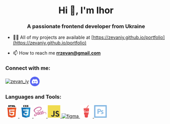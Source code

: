 <h1 align="center">Hi 👋, I'm Ihor</h1>
<h3 align="center">A passionate frontend developer from Ukraine</h3>

- 👨‍💻 All of my projects are available at [https://zevaniy.github.io/portfolio](https://zevaniy.github.io/portfolio)

- 📫 How to reach me **rrzevan@gmail.com**

<h3 align="left">Connect with me:</h3>
<p align="left">
<a href="https://t.me/zevan_iy" target="blank"><img align="center" src="https://github.com/zevaniy/portfolio/blob/master/img/icons/telegram.svg" alt="zevan_iy" height="30" width="30" /></a>
<a href="https://discord.gg/HHyFEjGFuU" target="blank"><img align="center" src="https://github.com/zevaniy/portfolio/blob/master/img/icons/discord.svg" alt="HHyFEjGFuU" height="30" width="30" /></a>
</p>

<h3 align="left">Languages and Tools:</h3>
<p align="left">
 <a href="https://www.w3.org/html/" target="_blank" rel="noreferrer"> <img src="https://raw.githubusercontent.com/devicons/devicon/master/icons/html5/html5-original-wordmark.svg" alt="html5" width="40" height="40"/> </a>
 <a href="https://www.w3schools.com/css/" target="_blank" rel="noreferrer"> <img src="https://raw.githubusercontent.com/devicons/devicon/master/icons/css3/css3-original-wordmark.svg" alt="css3" width="40" height="40"/> </a>
 <a href="https://sass-lang.com" target="_blank" rel="noreferrer"> <img src="https://raw.githubusercontent.com/devicons/devicon/master/icons/sass/sass-original.svg" alt="sass" width="40" height="40"/> </a>
 <a href="https://developer.mozilla.org/en-US/docs/Web/JavaScript" target="_blank" rel="noreferrer"> <img src="https://raw.githubusercontent.com/devicons/devicon/master/icons/javascript/javascript-original.svg" alt="javascript" width="40" height="40"/> </a>
 <a href="https://www.figma.com/" target="_blank" rel="noreferrer"> <img src="https://www.vectorlogo.zone/logos/figma/figma-icon.svg" alt="figma" width="40" height="40"/> </a>
 <a href="https://gulpjs.com" target="_blank" rel="noreferrer"> <img src="https://raw.githubusercontent.com/devicons/devicon/master/icons/gulp/gulp-plain.svg" alt="gulp" width="40" height="40"/> </a>
 <a href="https://www.photoshop.com/en" target="_blank" rel="noreferrer"> <img src="https://raw.githubusercontent.com/devicons/devicon/master/icons/photoshop/photoshop-line.svg" alt="photoshop" width="40" height="40"/> </a>
</p>
